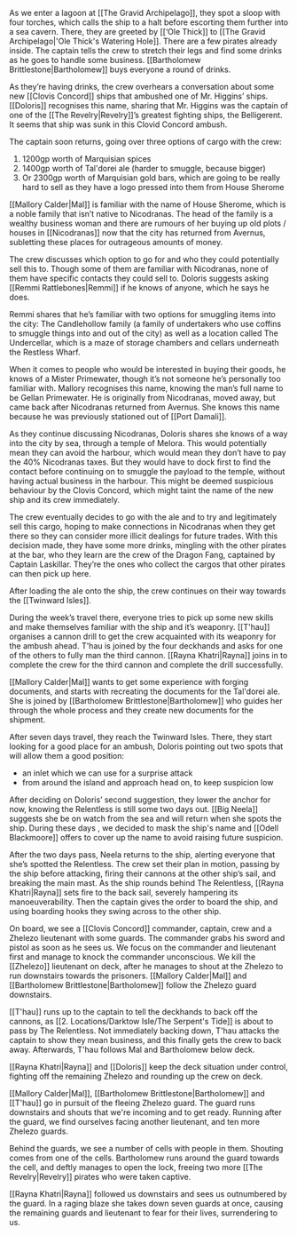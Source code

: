 As we enter a lagoon at  [[The Gravid Archipelago]], they spot a sloop with four torches, which calls the ship to a halt before escorting them further into a sea cavern. There, they are greeted by [[‘Ole Thick]] to [[The Gravid Archipelago|'Ole Thick's Watering Hole]]. There are a few pirates already inside. The captain tells the crew to stretch their legs and find some drinks as he goes to handle some business. [[Bartholomew Brittlestone|Bartholomew]] buys everyone a round of drinks. 

As they’re having drinks, the crew overhears a conversation about some new [[Clovis Concord]] ships that ambushed one of Mr. Higgins’ ships. [[Doloris]] recognises this name, sharing that Mr. Higgins was the captain of one of the [[The Revelry|Revelry]]’s greatest fighting ships, the Belligerent. It seems that ship was sunk in this Clovid Concord ambush.

The captain soon returns, going over three options of cargo with the crew:
1. 1200gp worth of Marquisian spices
2. 1400gp worth of Tal'dorei ale (harder to smuggle, because bigger) 
3. Or 2300gp worth of Marquisian gold bars, which are going to be really hard to sell as they have a logo pressed into them from House Sherome

[[Mallory Calder|Mal]] is familiar with the name of House Sherome, which is a noble family that isn’t native to Nicodranas. The head of the family is a wealthy business woman and there are rumours of her buying up old plots / houses in [[Nicodranas]] now that the city has returned from Avernus, subletting these places for outrageous amounts of money. 

The crew discusses which option to go for and who they could potentially sell this to. Though some of them are familiar with Nicodranas, none of them have specific contacts they could sell to. Doloris suggests asking [[Remmi Rattlebones|Remmi]] if he knows of anyone, which he says he does.

Remmi shares that he’s familiar with two options for smuggling items into the city: The Candlehollow family (a family of undertakers who use coffins to smuggle things into and out of the city) as well as a location called The Undercellar, which is a maze of storage chambers and cellars underneath the Restless Wharf. 

When it comes to people who would be interested in buying their goods, he knows of a Mister Primewater, though it’s not someone he’s personally too familiar with. Mallory recognises this name, knowing the man’s full name to be Gellan Primewater. He is originally from Nicodranas, moved away, but came back after Nicodranas returned from Avernus. She knows this name because he was previously stationed out of [[Port Damali]]. 

As they continue discussing Nicodranas, Doloris shares she knows of a way into the city by sea, through a temple of Melora. This would potentially mean they can avoid the harbour, which would mean they don’t have to pay the 40% Nicodranas taxes. But they would have to dock first to find the contact before continuing on to smuggle the payload to the temple, without having actual business in the harbour. This might be deemed suspicious behaviour by the Clovis Concord, which might taint the name of the new ship and its crew immediately.

The crew eventually decides to go with the ale and to try and legitimately sell this cargo, hoping to make connections in Nicodranas when they get there so they can consider more illicit dealings for future trades. With this decision made, they have some more drinks, mingling with the other pirates at the bar, who they learn are the crew of the Dragon Fang, captained by Captain Laskillar. They’re the ones who collect the cargos that other pirates can then pick up here. 

After loading the ale onto the ship, the crew continues on their way towards the [[Twinward Isles]].

During the week’s travel there, everyone tries to pick up some new skills and make themselves familiar with the ship and it’s weaponry. [[T'hau]] organises a cannon drill to get the crew acquainted with its weaponry for the ambush ahead. T'hau is joined by the four deckhands and asks for one of the others to fully man the third cannon. [[Rayna Khatri|Rayna]] joins in to complete the crew for the third cannon and complete the drill successfully.

[[Mallory Calder|Mal]] wants to get some experience with forging documents, and starts with recreating the documents for the Tal'dorei ale. She is joined by [[Bartholomew Brittlestone|Bartholomew]] who guides her through the whole process and they create new documents for the shipment.

After seven days travel, they reach the Twinward Isles. There, they start looking for a good place for an ambush, Doloris pointing out two spots that will allow them a good position:
- an inlet which we can use for a surprise attack
- from around the island and approach head on, to keep suspicion low

After deciding on Doloris’ second suggestion, they lower the anchor for now, knowing the Relentless is still some two days out. [[Big Neela]] suggests she be on watch from the sea and will return when she spots the ship. During these days , we decided to mask the ship's name and [[Odell Blackmoore]] offers to cover up the name to avoid raising future suspicion.

After the two days pass, Neela returns to the ship, alerting everyone that she’s spotted the Relentless. The crew set their plan in motion, passing by the ship before attacking, firing their cannons at the other ship’s sail, and breaking the main mast. As the ship rounds behind  The Relentless, [[Rayna Khatri|Rayna]] sets fire to the back sail, severely hampering its manoeuverability. Then the captain gives the order to board the ship, and using boarding hooks they swing across to the other ship.

On board, we see a [[Clovis Concord]] commander, captain, crew and a Zhelezo lieutenant with  some guards. The commander grabs his sword and pistol as soon as he sees us. We focus on the commander and lieutenant first and manage to knock the commander unconscious. We kill the [[Zhelezo]] lieutenant on deck, after he manages to shout at the Zhelezo to run downstairs towards the prisoners. [[Mallory Calder|Mal]] and [[Bartholomew Brittlestone|Bartholomew]] follow the Zhelezo guard downstairs.

[[T'hau]] runs up to the captain to tell the deckhands to back off the cannons, as [[2. Locations/Darktow Isle/The Serpent's Tide]] is about to pass by The Relentless. Not immediately backing down, T'hau attacks the captain to show they mean business, and this finally gets the crew to back away. Afterwards, T'hau follows Mal and Bartholomew below deck.

[[Rayna Khatri|Rayna]] and [[Doloris]] keep the deck situation under control, fighting off the remaining Zhelezo and rounding up the crew on deck.

[[Mallory Calder|Mal]], [[Bartholomew Brittlestone|Bartholomew]] and [[T'hau]] go in pursuit of the fleeing Zhelezo guard. The guard runs downstairs and shouts that we're incoming and to get ready. Running after the guard, we find ourselves facing another lieutenant, and ten more Zhelezo guards. 

Behind the guards, we see a number of cells with people in them. Shouting comes from one of the cells. Bartholomew runs around the guard towards the cell, and deftly manages to open the lock, freeing two more [[The Revelry|Revelry]] pirates who were taken captive.

[[Rayna Khatri|Rayna]] followed us downstairs and sees us outnumbered by the guard. In a raging blaze she takes down seven guards at once, causing the remaining guards and lieutenant to fear for their lives, surrendering to us.